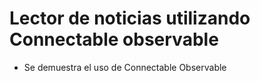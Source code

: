 # Lector de noticias utilizando Connectable observable

- Se demuestra el uso de Connectable Observable
